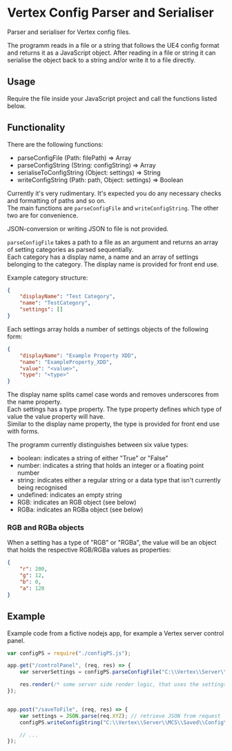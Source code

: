 # Vertex Config Parser and Serialiser

Parser and serialiser for Vertex config files.

The programm reads in a file or a string that follows the UE4 config format and returns it as a JavaScript object.
After reading in a file or string it can serialise the object back to a string and/or write it to a file directly.

## Usage

Require the file inside your JavaScript project and call the functions listed below.

## Functionality
There are the following functions:

* parseConfigFile (Path: filePath) => Array
* parseConfigString (String: configString) => Array
* serialiseToConfigString (Object: settings) => String
* writeConfigString (Path: path, Object: settings) => Boolean

Currently it's very rudimentary. It's expected you do any necessary checks and formatting of paths and so on.    
The main functions are `parseConfigFile` and `writeConfigString`. The other two are for convenience.

JSON-conversion or writing JSON to file is not provided.

`parseConfigFile` takes a path to a file as an argument and returns an array of setting categories as parsed sequentially.    
Each category has a display name, a name and an array of settings belonging to the category. The display name is provided for front end use.

Example category structure:
```json
{
    "displayName": "Test Category",
    "name": "TestCategory",
    "settings": []
}
```

Each settings array holds a number of settings objects of the following form:
```json
{
    "displayName": "Example Property XDD",
    "name": "ExampleProperty_XDD",
    "value": "<value>",
    "type": "<type>"
}
```

The display name splits camel case words and removes underscores from the name property.     
Each settings has a type property. The type property defines which type of value the value property will have.    
Similar to the display name property, the type is provided for front end use with forms.

The programm currently distinguishes between six value types:
* boolean:      indicates a string of either "True" or "False"
* number:       indicates a string that holds an integer or a floating point number
* string:       indicates either a regular string or a data type that isn't currently being recognised
* undefined:    indicates an empty string
* RGB:          indicates an RGB object (see below)
* RGBa:         indicates an RGBa object (see below)

### RGB and RGBa objects

When a setting has a type of "RGB" or "RGBa", the value will be an object that holds the respective RGB/RGBa values as properties:
```json
{
    "r": 200,
    "g": 12,
    "b": 0,
    "a": 120
}
```

## Example

Example code from a fictive nodejs app, for example a Vertex server control panel.

```js
var configPS = require("./configPS.js");

app.get("/controlPanel", (req, res) => {
    var serverSettings = configPS.parseConfigFile("C:\\Vertex\\Server\\MCS\\Saved\\Config\\WindowsServer\\Game.ini");

    res.render(/* some server side render logic, that uses the settings */);
});


app.post("/saveToFile", (req, res) => {
    var settings = JSON.parse(req.XYZ); // retrieve JSON from request
    configPS.writeConfigString("C:\\Vertex\\Server\\MCS\\Saved\\Config\\WindowsServer\\Game.ini", settings);

    // ...
});
```
